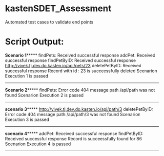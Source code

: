 # kastenSDET_Assessment
Automated test cases to validate end points


Script Output:
==============

******************************************Scenario 1***********************************************
findPets: Received successful response
addPet: Received successful response
findPetByID: Received successful response
http://vivek.tj.dev.do.kasten.io/api/pets/23
deletePetByID: Received successful response
Record with id : 23 is succeessfully deleted
Scenarion Execution 1 is passed
****************************************************************************************************


******************************************Scenario 2***********************************************
findPets: Error code 404 message path /api/path was not found
Scenarion Execution 2 is passed
****************************************************************************************************


******************************************scenario 3***********************************************
http://vivek.tj.dev.do.kasten.io/api/path/3
deletePetByID: Error code 404 message path /api/path/3 was not found
Scenarion Execution 3 is passed
****************************************************************************************************


******************************************scenario 4***********************************************
addPet: Received successful response
findPetByID: Received successful response
Record is succeessfully found for 86
Scenarion Execution 4 is passed
****************************************************************************************************

